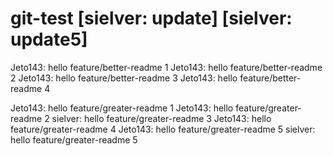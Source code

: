 # git-test [sielver: update] [sielver: update5]

Jeto143: hello feature/better-readme 1
Jeto143: hello feature/better-readme 2
Jeto143: hello feature/better-readme 3
Jeto143: hello feature/better-readme 4

Jeto143: hello feature/greater-readme 1
Jeto143: hello feature/greater-readme 2
sielver: hello feature/greater-readme 3
Jeto143: hello feature/greater-readme 4
Jeto143: hello feature/greater-readme 5
sielver: hello feature/greater-readme 5
